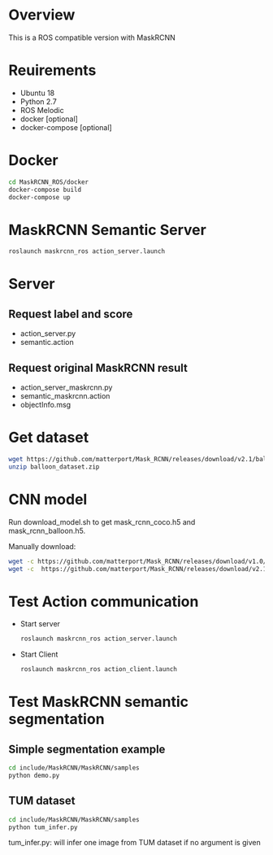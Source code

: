 # Overview

This is a ROS compatible version with MaskRCNN

# Reuirements

-   Ubuntu 18
-   Python 2.7
-   ROS Melodic
-   docker [optional]
-   docker-compose [optional]

# Docker

```sh
cd MaskRCNN_ROS/docker
docker-compose build
docker-compose up
```

# MaskRCNN Semantic Server

```sh
roslaunch maskrcnn_ros action_server.launch
```

# Server

## Request label and score

-   action_server.py
-   semantic.action

## Request original MaskRCNN result

-   action_server_maskrcnn.py
-   semantic_maskrcnn.action
-   objectInfo.msg 

# Get dataset

```sh
wget https://github.com/matterport/Mask_RCNN/releases/download/v2.1/balloon_dataset.zip
unzip balloon_dataset.zip
```

# CNN model

Run download_model.sh to get mask_rcnn_coco.h5 and mask_rcnn_balloon.h5.

Manually download:

```sh
wget -c https://github.com/matterport/Mask_RCNN/releases/download/v1.0/mask_rcnn_coco.h5
wget -c  https://github.com/matterport/Mask_RCNN/releases/download/v2.1/mask_rcnn_balloon.h5 
```

# Test Action communication

-   Start server
    ```sh
    roslaunch maskrcnn_ros action_server.launch 
    ```
-   Start Client

    ```sh
    roslaunch maskrcnn_ros action_client.launch
    ```

# Test MaskRCNN semantic segmentation

## Simple segmentation example

```sh
cd include/MaskRCNN/MaskRCNN/samples
python demo.py
```

## TUM dataset

```sh
cd include/MaskRCNN/MaskRCNN/samples
python tum_infer.py
```

tum_infer.py: will infer one image from TUM dataset if no argument is given
